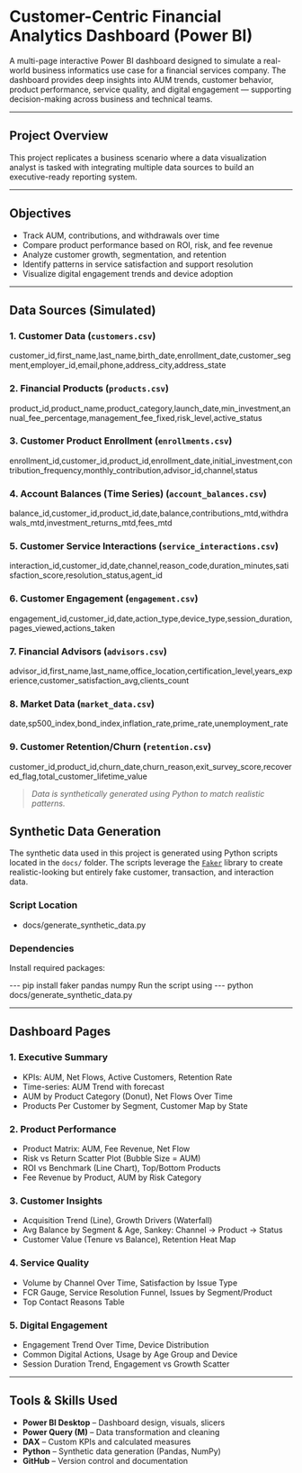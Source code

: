 #  Customer-Centric Financial Analytics Dashboard (Power BI)

A multi-page interactive Power BI dashboard designed to simulate a real-world business informatics use case for a financial services company. The dashboard provides deep insights into AUM trends, customer behavior, product performance, service quality, and digital engagement — supporting decision-making across business and technical teams.

---

##  Project Overview

This project replicates a business scenario where a data visualization analyst is tasked with integrating multiple data sources to build an executive-ready reporting system.

---

##  Objectives

- Track AUM, contributions, and withdrawals over time
- Compare product performance based on ROI, risk, and fee revenue
- Analyze customer growth, segmentation, and retention
- Identify patterns in service satisfaction and support resolution
- Visualize digital engagement trends and device adoption

---

##  Data Sources (Simulated)
### 1. Customer Data (`customers.csv`)

customer_id,first_name,last_name,birth_date,enrollment_date,customer_segment,employer_id,email,phone,address_city,address_state

### 2. Financial Products (`products.csv`)

product_id,product_name,product_category,launch_date,min_investment,annual_fee_percentage,management_fee_fixed,risk_level,active_status

### 3. Customer Product Enrollment (`enrollments.csv`)

enrollment_id,customer_id,product_id,enrollment_date,initial_investment,contribution_frequency,monthly_contribution,advisor_id,channel,status

### 4. Account Balances (Time Series) (`account_balances.csv`)

balance_id,customer_id,product_id,date,balance,contributions_mtd,withdrawals_mtd,investment_returns_mtd,fees_mtd

### 5. Customer Service Interactions (`service_interactions.csv`)

interaction_id,customer_id,date,channel,reason_code,duration_minutes,satisfaction_score,resolution_status,agent_id

### 6. Customer Engagement (`engagement.csv`)

engagement_id,customer_id,date,action_type,device_type,session_duration,pages_viewed,actions_taken

### 7. Financial Advisors (`advisors.csv`)

advisor_id,first_name,last_name,office_location,certification_level,years_experience,customer_satisfaction_avg,clients_count

### 8. Market Data (`market_data.csv`)

date,sp500_index,bond_index,inflation_rate,prime_rate,unemployment_rate

### 9. Customer Retention/Churn (`retention.csv`)

customer_id,product_id,churn_date,churn_reason,exit_survey_score,recovered_flag,total_customer_lifetime_value

>  *Data is synthetically generated using Python to match realistic patterns.*

##  Synthetic Data Generation

The synthetic data used in this project is generated using Python scripts located in the `docs/` folder. The scripts leverage the [`Faker`](https://faker.readthedocs.io/en/master/) library to create realistic-looking but entirely fake customer, transaction, and interaction data.

###  Script Location
- docs/generate_synthetic_data.py

###  Dependencies
Install required packages:

--- pip install faker pandas numpy
Run the script using
--- python docs/generate_synthetic_data.py

---

##  Dashboard Pages

###  1. Executive Summary
- KPIs: AUM, Net Flows, Active Customers, Retention Rate
- Time-series: AUM Trend with forecast
- AUM by Product Category (Donut), Net Flows Over Time
- Products Per Customer by Segment, Customer Map by State

###  2. Product Performance
- Product Matrix: AUM, Fee Revenue, Net Flow
- Risk vs Return Scatter Plot (Bubble Size = AUM)
- ROI vs Benchmark (Line Chart), Top/Bottom Products
- Fee Revenue by Product, AUM by Risk Category

###  3. Customer Insights
- Acquisition Trend (Line), Growth Drivers (Waterfall)
- Avg Balance by Segment & Age, Sankey: Channel → Product → Status
- Customer Value (Tenure vs Balance), Retention Heat Map

###  4. Service Quality
- Volume by Channel Over Time, Satisfaction by Issue Type
- FCR Gauge, Service Resolution Funnel, Issues by Segment/Product
- Top Contact Reasons Table

###  5. Digital Engagement
- Engagement Trend Over Time, Device Distribution
- Common Digital Actions, Usage by Age Group and Device
- Session Duration Trend, Engagement vs Growth Scatter

---

##  Tools & Skills Used

- **Power BI Desktop** – Dashboard design, visuals, slicers
- **Power Query (M)** – Data transformation and cleaning
- **DAX** – Custom KPIs and calculated measures
- **Python** – Synthetic data generation (Pandas, NumPy)
- **GitHub** – Version control and documentation


